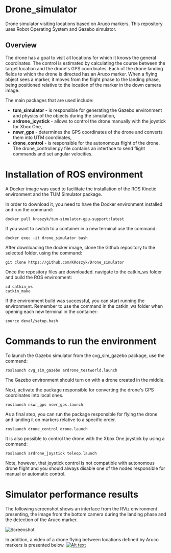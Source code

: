 # Drone_simulator
Drone simulator visiting locations based on Aruco markers.
This repository uses Robot Operating System and Gazebo simulator.

## Overview
The drone has a goal to visit all locations for which it knows the general coordinates. The control is estimated by calculating the course between the target location and the drone's GPS coordinates. Each of the drone landing fields to which the drone is directed has an Aruco marker. 
When a flying object sees a marker, it moves from the flight phase to the landing phase, being positioned relative to the location of the marker in the down camera image. 

The main packages that are used include:
- **tum_simulator** -  is responsible for generating the Gazebo environment and physics of the objects during the simulation,
- **ardrone_joystick** -  allows to control the drone manually with the joystick for Xbox One,
- **nswr_gps** - determines the GPS coordinates of the drone and converts them into UTM coordinates,
- **drone_control** - is responsible for the autonomous flight of the drone. The drone_controller.py file contains an interface to send flight commands and set angular velocities.


# Installation of ROS environment
A Docker image was used to facilitate the installation of the ROS Kinetic environment and the TUM Simulator package.

In order to download it, you need to have the Docker environment installed and run the command:

```
docker pull kroszyk/tum-simulator-gpu-support:latest
```
If you want to switch to a container in a new terminal use the command:
```
docker exec -it drone_simulator bash
```

After downloading the docker image, clone the Github repository to the selected folder, using the command:
```
git clone https://github.com/KRoszyk/Drone_simulator
```
Once the repository files are downloaded. navigate to the catkin_ws folder and build the ROS environment:
```
cd catkin_ws 
catkin_make
```
If the environment build was successful, you can start running the environment. Remember to use the command in the catkin_ws folder when opening each new terminal in the container:
```
source devel/setup.bash
```
# Commands to run the environment
To launch the Gazebo simulator from the cvg_sim_gazebo package, use the command:
```
roslaunch cvg_sim_gazebo ardrone_testworld.launch
```
The Gazebo environment should turn on with a drone created in the middle.

Next, activate the package responsible for converting the drone's GPS coordinates into local ones.
```
roslaunch nswr_gps nswr_gps.launch 
```
As a final step, you can run the package responsible for flying the drone and landing it on markers relative to a specific order.
```
roslaunch drone_control drone.launch 
```
It is also possible to control the drone with the Xbox One joystick by using a command:
```
roslaunch ardrone_joystick teleop.launch
```
Note, however, that joystick control is not compatible with autonomous drone flight and you should always disable one of the nodes responsible for manual or automatic control.

# Simulator performance results
The following screenshot shows an interface from the RViz environment presenting, the image from the bottom camera during the landing phase and the detection of the Aruco marker. 

![Screenshot](https://github.com/KRoszyk/License_plates_OpenCV_project/blob/main/openCV__smaller_images/resized_image.PNG)

In addition, a video of a drone flying between locations defined by Aruco markers is presented below.
[![Alt text](https://img.youtube.com/vi/1fQAQxSL0_g/0.jpg)](https://youtu.be/1fQAQxSL0_g)
